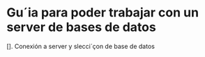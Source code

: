 # Gu´ia para poder trabajar con un server de bases de datos 

[]. Conexión a server y slecci´çon de base de datos


